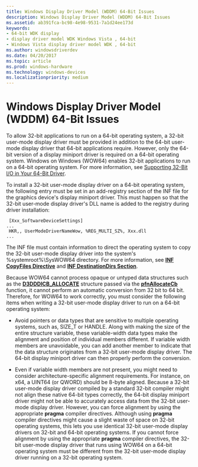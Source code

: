 ```yaml
---
title: Windows Display Driver Model (WDDM) 64-Bit Issues
description: Windows Display Driver Model (WDDM) 64-Bit Issues
ms.assetid: ab391fca-bc98-4e98-9531-7a1d24ee173d
keywords:
- 64-bit WDK display
- display driver model WDK Windows Vista , 64-bit
- Windows Vista display driver model WDK , 64-bit
ms.author: windowsdriverdev
ms.date: 04/20/2017
ms.topic: article
ms.prod: windows-hardware
ms.technology: windows-devices
ms.localizationpriority: medium
---
```


# Windows Display Driver Model (WDDM) 64-Bit Issues


To allow 32-bit applications to run on a 64-bit operating system, a 32-bit user-mode display driver must be provided in addition to the 64-bit user-mode display driver that 64-bit applications require. However, only the 64-bit version of a display miniport driver is required on a 64-bit operating system. Windows on Windows (WOW64) enables 32-bit applications to run on a 64-bit operating system. For more information, see [Supporting 32-Bit I/O in Your 64-Bit Driver](https://msdn.microsoft.com/library/windows/hardware/ff563897).

To install a 32-bit user-mode display driver on a 64-bit operating system, the following entry must be set in an add-registry section of the INF file for the graphics device's display miniport driver. This must happen so that the 32-bit user-mode display driver's DLL name is added to the registry during driver installation:

```
 [Xxx_SoftwareDeviceSettings]
...
 HKR,, UserModeDriverNameWow, %REG_MULTI_SZ%, Xxx.dll
...
```

The INF file must contain information to direct the operating system to copy the 32-bit user-mode display driver into the system's %systemroot%\\SysWOW64 directory. For more information, see [**INF CopyFiles Directive**](https://msdn.microsoft.com/library/windows/hardware/ff546346) and [**INF DestinationDirs Section**](https://msdn.microsoft.com/library/windows/hardware/ff547383).

Because WOW64 cannot process opaque or untyped data structures such as the [**D3DDDICB\_ALLOCATE**](https://msdn.microsoft.com/library/windows/hardware/ff544137) structure passed via the [**pfnAllocateCb**](https://msdn.microsoft.com/library/windows/hardware/ff568893) function, it cannot perform an automatic conversion from 32 bit to 64 bit. Therefore, for WOW64 to work correctly, you must consider the following items when writing a 32-bit user-mode display driver to run on a 64-bit operating system:

-   Avoid pointers or data types that are sensitive to multiple operating systems, such as, SIZE\_T or HANDLE. Along with making the size of the entire structure variable, these variable-width data types make the alignment and position of individual members different. If variable width members are unavoidable, you can add another member to indicate that the data structure originates from a 32-bit user-mode display driver. The 64-bit display miniport driver can then properly perform the conversion.

-   Even if variable width members are not present, you might need to consider architecture-specific alignment requirements. For instance, on x64, a UINT64 (or QWORD) should be 8-byte aligned. Because a 32-bit user-mode display driver compiled by a standard 32-bit compiler might not align these native 64-bit types correctly, the 64-bit display miniport driver might not be able to accurately access data from the 32-bit user-mode display driver. However, you can force alignment by using the appropriate **pragma** compiler directives. Although using **pragma** compiler directives might cause a slight waste of space on 32-bit operating systems, this lets you use identical 32-bit user-mode display drivers on 32-bit and 64-bit operating systems. If you cannot force alignment by using the appropriate **pragma** compiler directives, the 32-bit user-mode display driver that runs using WOW64 on a 64-bit operating system must be different from the 32-bit user-mode display driver running on a 32-bit operating system.

 

 





